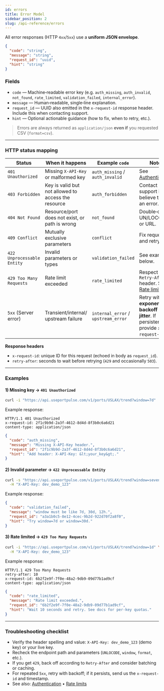 ```yaml
---
id: errors
title: Error Model
sidebar_position: 2
slug: /api-reference/errors
---
```


All error responses (HTTP `4xx`/`5xx`) use a **uniform JSON envelope**.

```json
{
  "code": "string",
  "message": "string",
  "request_id": "uuid",
  "hint": "string"
}
```

### Fields
- `code` — Machine‑readable error key (e.g. `auth_missing`, `auth_invalid`, `not_found`, `rate_limited`, `validation_failed`, `internal_error`).
- `message` — Human‑readable, single‑line explanation.
- `request_id` — UUID also emitted in the `x-request-id` response header. Include this when contacting support.
- `hint` — Optional actionable guidance (how to fix, when to retry, etc.).

> Errors are always returned as `application/json` **even if** you requested CSV (`format=csv`).

---

### HTTP status mapping

| Status | When it happens | Example `code` | Notes |
|---|---|---|---|
| `401 Unauthorized` | Missing `X-API-Key` or malformed key | `auth_missing` / `auth_invalid` | See [Authentication](/docs/authentication). |
| `403 Forbidden` | Key is valid but not allowed to access the resource | `auth_forbidden` | Contact support if you believe this is an error. |
| `404 Not Found` | Resource/port does not exist, or path is wrong | `not_found` | Double‑check UN/LOCODE or URL. |
| `409 Conflict` | Mutually exclusive parameters | `conflict` | Fix request and retry. |
| `422 Unprocessable Entity` | Invalid parameters or types | `validation_failed` | See example below. |
| `429 Too Many Requests` | Rate limit exceeded | `rate_limited` | Respect `Retry-After` header. See [Rate limits](/docs/api-reference/rate-limits). |
| `5xx` (Server error) | Transient/internal/ upstream failure | `internal_error` / `upstream_error` | Retry with **exponential backoff + jitter**. If persistent, provide `x-request-id`. |

**Response headers**
- `x-request-id`: unique ID for this request (echoed in body as `request_id`).
- `retry-after`: seconds to wait before retrying (`429` and occasionally `503`).

---

### Examples

#### 1) Missing key → `401 Unauthorized`
```bash
curl -i "https://api.useportpulse.com/v1/ports/USLAX/trend?window=7d"
```

Example response:
```http
HTTP/1.1 401 Unauthorized
x-request-id: 2f1c9b9d-2a3f-4612-8d4d-8f3b0c6a6d21
content-type: application/json
```
```json
{
  "code": "auth_missing",
  "message": "Missing X-API-Key header.",
  "request_id": "2f1c9b9d-2a3f-4612-8d4d-8f3b0c6a6d21",
  "hint": "Add header: X-API-Key: &lt;your_key&gt;."
}
```

#### 2) Invalid parameter → `422 Unprocessable Entity`
```bash
curl -s "https://api.useportpulse.com/v1/ports/USLAX/trend?window=sevendays" \
  -H "X-API-Key: dev_demo_123"
```

Example response:
```json
{
  "code": "validation_failed",
  "message": "window must be like 7d, 30d, 12h.",
  "request_id": "a3a1b0c5-8e12-4cec-9b2d-922d70f2a8f0",
  "hint": "Try window=7d or window=30d."
}
```

#### 3) Rate limited → `429 Too Many Requests`
```bash
curl -i "https://api.useportpulse.com/v1/ports/USLAX/trend?window=1d" \
  -H "X-API-Key: dev_demo_123"
```

Example response:
```http
HTTP/1.1 429 Too Many Requests
retry-after: 10
x-request-id: 6b2f2e9f-7f0e-48a2-9db9-09d77b1ad9cf
content-type: application/json
```
```json
{
  "code": "rate_limited",
  "message": "Rate limit exceeded.",
  "request_id": "6b2f2e9f-7f0e-48a2-9db9-09d77b1ad9cf",
  "hint": "Wait 10 seconds and retry. See docs for per-key quotas."
}
```

---

### Troubleshooting checklist
- Verify the header spelling and value: `X-API-Key: dev_demo_123` (demo key) or your live key.
- Recheck the endpoint path and parameters (`UNLOCODE`, `window`, `format`, etc.).
- If you get `429`, back off according to `Retry-After` and consider batching or caching.
- For repeated `5xx`, retry with backoff; if it persists, send us the `x-request-id` and timestamp.
- See also: [Authentication](/docs/authentication) • [Rate limits](/docs/api-reference/rate-limits)
